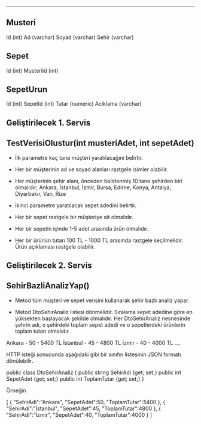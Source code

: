 ﻿---------------------------------------------
Musteri
--------------
Id (int)
Ad (varchar)
Soyad (varchar)
Sehir (varchar)

Sepet
----------
Id (int)
MusteriId (int)

SepetUrun
--------------
Id (int)
SepetId (int)
Tutar (numeric)
Aciklama (varchar)

Geliştirilecek 1. Servis
----------------------------------------------------------------------
TestVerisiOlustur(int musteriAdet, int sepetAdet)
----------------------------------------------------------------------
- İlk parametre kaç tane müşteri yaratılacağını belirtir.

- Her bir müşterinin ad ve soyad alanları rastgele isimler olabilir.

- Her müşterinin şehir alanı, önceden belirlenmiş 10 tane şehirden biri olmalıdır; Ankara, İstanbul, İzmir, Bursa, Edirne, Konya, Antalya, Diyarbakır, Van, Rize

- İkinci parametre yaratılacak sepet adedini belirtir.

- Her bir sepet rastgele bir müşteriye ait olmalıdır.

- Her bir sepetin içinde 1-5 adet arasında ürün olmalıdır.

- Her bir ürünün tutarı 100 TL - 1000 TL arasında rastgele seçilmelidir. Ürün açıklaması rastgele olabilir.

Geliştirilecek 2. Servis
----------------------------------------------------------------------
SehirBazliAnalizYap()
----------------------------------------------------------------------
- Metod tüm müşteri ve sepet verisini kullanarak şehir bazlı analiz yapar.

- Metod DtoSehirAnaliz listesi dönmelidir. Sıralama sepet adedine göre en yüksekten başlayacak şekilde olmalıdır. Her DtoSehirAnaliz nesnesinde şehrin adı, o şehirdeki toplam sepet adedi ve o sepetlerdeki ürünlerin toplam tutarı olmalıdır.

Ankara - 50 - 5400 TL
İstanbul - 45 - 4800 TL
İzmir - 40 - 4000 TL
....

HTTP isteği sonucunda aşağıdaki gibi bir sınıfın listesinin JSON formatı dönülebilir.

public class DtoSehirAnaliz
{
public string SehirAdi {get; set;}
public int SepetAdet {get; set;}
public int ToplamTutar {get; set;}
}

Örneğin

[
{
"SehirAdi":"Ankara",
"SepetAdet":50,
"ToplamTutar":5400
},
{
"SehirAdi":"İstanbul",
"SepetAdet":45,
"ToplamTutar":4800
},
{
"SehirAdi":"İzmir",
"SepetAdet":40,
"ToplamTutar":4000
}
]
